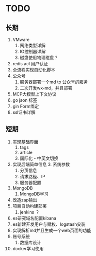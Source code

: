 # TODO

## 长期

1. VMware 
   1. 网络类型详解
   2. IO控制器详解
   3. 磁盘使用物理磁盘？
2. redis acl 用户认证
3. 全流程实现自动化脚本
4. 公众号
   1. 服务器部署一个md to 公众号的服务
   2. 二次开发wx-md，并且部署
5. MCP大模型上下文协议
6. go json 标签
7. gin Form绑定
8. ssl证书详解

## 短期

1. 实现基础界面
   1. tags
   3. article
   3. 国际化 - 中英文切换
2. 实现后端简单信息
   3. 系统参数
      1. 分页信息
      2. 请求路径、IP
      3. 服务器配置
3. MongoDB
   1. MongoDB学习
4. 改造zap输出
5. 项目自动构建部署
   1. jenkins ？
6. es研究域名配置kibana
7. es新建开发用户与赋权、logstash安装
8. 实现解析md并且生成一个web页面的功能
9. 账号系统
   1. 数据库设计
10. docker学习使用